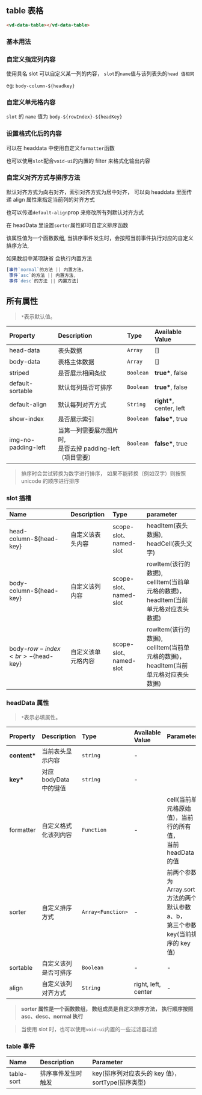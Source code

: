 ## table 表格

```html
<vd-data-table></vd-data-table>
```

### 基本用法

<example-board :component="TableBasic" :source="TableBasicSource"></example-board>

### 自定义指定列内容

使用具名 slot 可以自定义某一列的内容， `slot`的`name`值与该列表头的`head 值相同`

eg: `body-column-${headkey}`

<example-board :component="TableProps" :source="TablePropsSource"></example-board>

### 自定义单元格内容

`slot` 的 `name` 值为 `body-${rowIndex}-${headKey}`

<example-board :component="TableCellProps" :source="TableCellPropsSource"></example-board>

### 设置格式化后的内容

可以在 headdata 中使用自定义`formatter`函数

也可以使用`slot`配合`void-ui`的内置的 filter 来格式化输出内容

<example-board :component="TableFormatter" :source="TableFormatterSource"></example-board>

### 自定义对齐方式与排序方法

默认对齐方式为向右对齐，索引对齐方式为居中对齐， 可以向 headdata 里面传递 align 属性来指定当前列的对齐方式

也可以传递`default-align`prop 来修改所有列默认对齐方式

在 headData 里设置`sorter`属性即可自定义排序函数

该属性值为一个函数数组, 当排序事件发生时，会按照当前事件执行对应的自定义排序方法,

如果数组中某项缺省 会执行内置方法

```javascript
[事件`normal`的方法 || 内置方法，
 事件`asc`的方法 || 内置方法,
 事件`desc`的方法 || 内置方法]
```

<example-board :component="TableAlign" :source="TableAlignSource"></example-board>

## 所有属性

> `*`表示默认值。

| Property            | Description                                                  | Type      | Available Value           |
| :------------------ | :----------------------------------------------------------- | :-------- | :------------------------ |
| head-data           | 表头数据                                                     | `Array`   | []                        |
| body-data           | 表格主体数据                                                 | `Array`   | []                        |
| striped             | 是否展示相间条纹                                             | `Boolean` | **true\***, false         |
| default-sortable    | 默认每列是否可排序                                           | `Boolean` | **true\***, false         |
| default-align       | 默认每列对齐方式                                             | `String`  | **right\***, center, left |
| show-index          | 是否展示索引                                                 | `Boolean` | **false\***, true         |
| img-no-padding-left | 当第一列需要展示图片时,<br>是否去掉 padding-left（项目需要） | `Boolean` | **false\***, true         |

> 排序时会尝试转换为数字进行排序， 如果不能转换（例如汉字）则按照 unicode 的顺序进行排序

### slot 插槽

| Name                              | Description        | Type                   | parameter                                                                             |
| :-------------------------------- | :----------------- | :--------------------- | :------------------------------------------------------------------------------------ |
| head-column-${head-key}           | 自定义该表头内容   | scope-slot、named-slot | headItem(表头数据), headCell(表头文字)                                                |
| body-column-${head-key}           | 自定义该列内容     | scope-slot、named-slot | rowItem(该行的数据), cellItem(当前单元格的数据)，<br>headItem(当前单元格对应表头数据) |
| body-${row-index}<br>-${head-key} | 自定义该单元格内容 | scope-slot、named-slot | rowItem(该行的数据), cellItem(当前单元格的数据)，<br>headItem(当前单元格对应表头数据) |

### headData 属性

> `*`表示必填属性。

| Property      | Description            | Type              | Available Value     | Parameter                                                                               |
| :------------ | :--------------------- | :---------------- | :------------------ | :-------------------------------------------------------------------------------------- |
| **content\*** | 当前表头显示内容       | `string`          | -                   |                                                                                         |
| **key\***     | 对应 bodyData 中的键值 | `string`          | -                   |                                                                                         |
| formatter     | 自定义格式化该列内容   | `Function`        | -                   | cell(当前单元格原始值)，当前行的所有值，<br>当前 headData 的值                          |
| sorter        | 自定义排序方式         | `Array<Function>` | -                   | 前两个参数为 Array.sort 方法的两个默认参数 a、b，<br> 第三个参数 key(当前排序的 key 值) |
| sortable      | 自定义该列是否可排序   | `Boolean`         | -                   | -                                                                                       |
| align         | 自定义该列对齐方式     | `String`          | right, left, center | -                                                                                       |

> **sorter 属性是一个函数数组， 数组成员是自定义排序方法， 执行顺序按照 asc、desc、normal 执行**

> 当使用 slot 时，也可以使用`void-ui`内置的一些过滤器过滤

### table 事件

| Name       | Description        | Parameter                                         |
| :--------- | :----------------- | :------------------------------------------------ |
| table-sort | 排序事件发生时触发 | key(排序列对应表头的 key 值)， sortType(排序类型) |

<script>
import TableBasic from 'docs/examples/data/dataTable/TableBasic';
import TableBasicSource from 'docs/examples/data/dataTable/TableBasic.txt';
import TableProps from 'docs/examples/data/dataTable/TableProps';
import TablePropsSource from 'docs/examples/data/dataTable/TableProps.txt';
import TableCellProps from 'docs/examples/data/dataTable/TableCellProps';
import TableCellPropsSource from 'docs/examples/data/dataTable/TableCellProps.txt';
import TableFormatter from 'docs/examples/data/dataTable/TableFormatter';
import TableFormatterSource from 'docs/examples/data/dataTable/TableFormatter.txt';
import TableAlign from 'docs/examples/data/dataTable/TableAlign';
import TableAlignSource from 'docs/examples/data/dataTable/TableAlign.txt';

export default {
  data() {
    return {
      TableBasic,
      TableBasicSource,
      TableProps,
      TablePropsSource,
      TableCellProps,
      TableCellPropsSource,
      TableFormatter,
      TableFormatterSource,
      TableAlign,
      TableAlignSource
    }
  }
}
</script>
